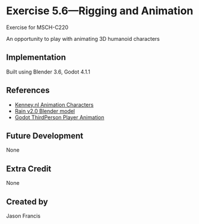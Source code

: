 # Exercise 5.6—Rigging and Animation

Exercise for MSCH-C220

An opportunity to play with animating 3D humanoid characters

## Implementation

Built using Blender 3.6, Godot 4.1.1

## References
 - [Kenney.nl Animation Characters](https://kenney.nl/assets/animated-characters-2)
 - [Rain v2.0 Blender model](https://cloud.blender.org/p/characters/5f04a68bb5f1a2612f7b29da)
 - [Godot ThirdPerson Player Animation](https://youtu.be/msZw59Iln74)

## Future Development

None

## Extra Credit

None

## Created by 

Jason Francis
